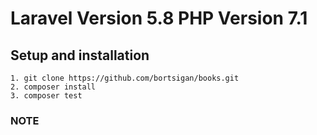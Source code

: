 # Laravel Version 5.8 PHP Version 7.1

## Setup and installation

```
1. git clone https://github.com/bortsigan/books.git
2. composer install
3. composer test
```


### NOTE
```

```
